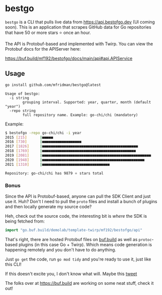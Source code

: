 # bestgo

`bestgo` is a CLI that pulls live data from https://api.bestofgo.dev (UI coming soon). This is an application that scrapes GitHub data for Go repositories that have 50 or more stars ⭐️ once an hour.

The API is Protobuf-based and implemented with Twirp. You can view the Protobuf docs for the APIServer here:

https://buf.build/mf192/bestofgo/docs/main/api#api.APIService

## Usage 

```bash
go install github.com/mfridman/bestgo@latest
```

```
Usage of bestgo:
  -i string
        grouping interval. Supported: year, quarter, month (default "year")
  -repo string
        full repository name. Example: go-chi/chi (mandatory)
```

Example:

```bash
$ bestofgo -repo go-chi/chi -i year
2015 [215]      |■■■■■
2016 [730]      |■■■■■■■■■■■■■■■■■■
2017 [1826]     |■■■■■■■■■■■■■■■■■■■■■■■■■■■■■■■■■■■■■■■■■■■■
2018 [1769]     |■■■■■■■■■■■■■■■■■■■■■■■■■■■■■■■■■■■■■■■■■■■
2019 [2081]     |■■■■■■■■■■■■■■■■■■■■■■■■■■■■■■■■■■■■■■■■■■■■■■■■■■
2020 [1948]     |■■■■■■■■■■■■■■■■■■■■■■■■■■■■■■■■■■■■■■■■■■■■■■■
2021 [1310]     |■■■■■■■■■■■■■■■■■■■■■■■■■■■■■■■

Repository: go-chi/chi has 9879 ⭐️ stars total
```

### Bonus

Since the API is Protobuf-based, anyone can pull the SDK Client and just use it. Huh? Don't I need to pull the `proto` files and install a bunch of plugins and then locally generate my source code?

Heh, check out the source code, the interesting bit is *where* the SDK is being fetched from:

```go
import "go.buf.build/demolab/template-twirp/mf192/bestofgo/api"
```

That's right, there are hosted Protobuf files on [buf.build](https://buf.build ) as well as `protoc`-based plugins (in this case Go + Twirp). Which means code generation is happening remotely and you don't have to do anything. 

Just `go get` the code, run `go mod tidy` and you're ready to use it, just like this CLI!

If this doesn't excite you, I don't know what will. Maybe this [tweet](https://twitter.com/_mfridman/status/1426677430320783364)

The folks over at https://buf.build are working on some neat stuff, check it out!